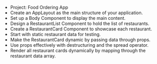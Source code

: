 
<ul>
    <li>Project: Food Ordering App</li>
    <li>Create an AppLayout as the main structure of your application.</li>
    <li>Set up a Body Component to display the main content.</li>
    <li>Design a RestaurantList Component to hold the list of restaurants.</li>
    <li>Create a RestaurantCard Component to showcase each restaurant.</li>
    <li>Start with static restaurant data for testing.</li>
    <li>Make the RestaurantCard dynamic by passing data through props.</li>
    <li>Use props effectively with destructuring and the spread operator.</li>
    <li>Render all restaurant cards dynamically by mapping through the restaurant data array.</li>
</ul>